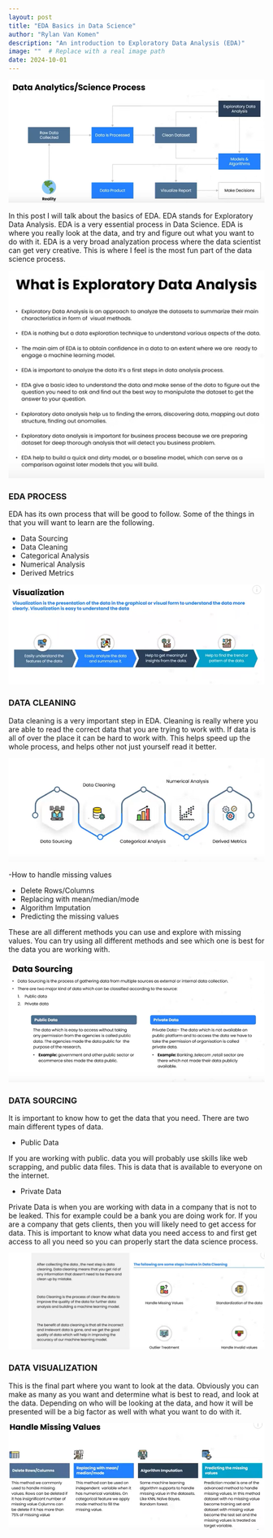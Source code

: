 ```yaml
---
layout: post
title: "EDA Basics in Data Science"
author: "Rylan Van Komen"
description: "An introduction to Exploratory Data Analysis (EDA)"
image: ""  # Replace with a real image path
date: 2024-10-01
---
```


![EDA proccess](assets/img/Screenshot1.png)


In this post I will talk about the basics of EDA. EDA stands for Exploratory Data Analysis. EDA is a very essential process in Data Science. EDA is where you really look at the data, and try and figure out what you want to do with it. EDA is a very broad analyzation process where the data scientist can get very creative. This is where I feel is the most fun part of the data science process. 

![EDA proccess](assets/img/Screenshot2.png)


### EDA PROCESS


EDA has its own process that will be good to follow. Some of the things in that you will want to learn are the following. 

- Data Sourcing
- Data Cleaning
- Categorical Analysis
- Numerical Analysis
- Derived Metrics

![EDA proccess](assets/img/Screenshot3.png)

### DATA CLEANING

Data cleaning is a very important step in EDA. Cleaning is really where you are able to read the correct data that you are trying to work with. If data is all of over the place it can be hard to work with. This helps speed up the whole process, and helps other not just yourself read it better. 

![Data cleaning](assets/img/Screenshot4.png)

-How to handle missing values
- Delete Rows/Columns
- Replacing with mean/median/mode
- Algorithm Imputation
- Predicting the missing values

These are all different methods you can use and explore with missing values. You can try using all different methods and see which one is best for the data you are working with. 

![More data cleaning](assets/img/Screenshot5.png)



### DATA SOURCING

It is important to know how to get the data that you need. There are two main different types of data.

- Public Data

If you are working with public. data you will probably use skills like web scrapping, and public data files. This is data that is available to everyone on the internet. 

- Private Data

Private Data is when you are working with data in a company that is not to be leaked. This for example could be a bank you are doing work for. If you are a company that gets clients, then you will likely need to get access for data. This is important to know what data you need access to and first get access to all you need so you can properly start the data science process. 

![Private Data](assets/img/Screenshot6.png)

### DATA VISUALIZATION

This is the final part where you want to look at the data. Obviously you can make as many as you want and determine what is best to read, and look at the data. Depending on who will be looking at the data, and how it will be presented will be a big factor as well with what you want to do with it. 

![Data visual](assets/img/Screenshot7.png)



